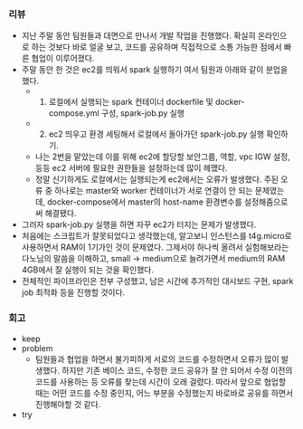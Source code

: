 ### 리뷰
- 지난 주말 동안 팀원들과 대면으로 만나서 개발 작업을 진행했다. 확실히 온라인으로 하는 것보다 바로 얼굴 보고, 코드를 공유하며 직접적으로 소통 가능한 점에서 빠른 협업이 이루어졌다.
- 주말 동안 한 것은 ec2를 띄워서 spark 실행하기 여서 팀원과 아래와 같이 분업을 했다.
  - 1. 로컬에서 실행되는 spark 컨테이너 dockerfile 및 docker-compose.yml 구성, spark-job.py 실행
  - 2. ec2 띄우고 환경 세팅해서 로컬에서 돌아가던 spark-job.py 실행 확인하기.
  - 나는 2번을 맡았는데 이를 위해 ec2에 할당할 보안그룹, 역할, vpc IGW 설정, 등등 ec2 서버에 필요한 권한들을 설정하는데 많이 헤맸다.
  - 정말 신기하게도 로컬에서는 실행되는게 ec2에서는 오류가 발생했다. 주된 오류 중 하나로는 master와 worker 컨테이너가 서로 연결이 안 되는 문제였는데, docker-compose에서 master의 host-name 환경변수를 설정해줌으로써 해결됐다.
- 그러자 spark-job.py 실행을 하면 자꾸 ec2가 터지는 문제가 발생했다.
- 처음에는 스크립트가 잘못되었다고 생각했는데, 알고보니 인스턴스를 t4g.micro로 사용하면서 RAM이 1기가인 것이 문제였다. 그제서야 하나씩 올려서 실험해보라는 다노님의 말씀을 이해하고, small -> medium으로 늘려가면서 medium의 RAM 4GB에서 잘 실행이 되는 것을 확인했다.
- 전체적인 파이프라인은 전부 구성했고, 남은 시간에 추가적인 대시보드 구현, spark job 최적화 등을 진행할 것이다.

### 회고
- keep
- problem
  - 팀원들과 협업을 하면서 불가피하게 서로의 코드를 수정하면서 오류가 많이 발생했다. 하지만 기존 베이스 코드, 수정한 코드 공유가 잘 안 되어서 수정 이전의 코드를 사용하는 등 오류를 찾는데 시간이 오래 걸렸다.
    따라서 앞으로 협업할 때는 어떤 코드를 수정 중인지, 어느 부분을 수정했는지 바로바로 공유를 하면서 진행해야할 것 같다.
- try
